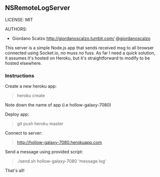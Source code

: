 ## NSRemoteLogServer

LICENSE: MIT

AUTHORS:

* Giordano Scalzo <http://giordanoscalzo.tumblr.com/> [@giordanoscalzo](http://twitter.com/giordanoscalzo)

This server is a simple Node.js app that sends received msg to all browser connected using Socket.io, no muss no fuss.
As far I need a quick solution, it assumes it's hosted on Heroku, but it's straightforward to modify to be hosted elsewhere.

### Instructions 

Create a new heroku app:
   > heroku create

Note down the name of app (i.e hollow-galaxy-7080)

Deploy app:
   > git push heroku master

Connect to server:
   > http://hollow-galaxy-7080.herokuapp.com

Send a message using provided script:
   > ./send.sh hollow-galaxy-7080 'message log'

 That's all!
 
